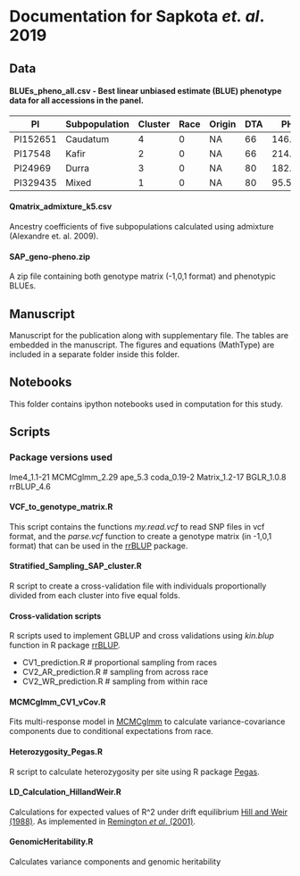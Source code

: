# Documentation for Sapkota *et. al*. 2019

## Data

#### BLUEs_pheno_all.csv - Best linear unbiased estimate (BLUE) phenotype data for all accessions in the panel.
|PI|Subpopulation|Cluster|Race|Origin|DTA|PH|GN|GW|GY|FLH|PL|BL|
|---|---|---|---|---|---|---|---|---|---|---|---|---|
|PI152651|Caudatum|4|0|NA|66|146.61|1286|27.32|43.95|97|14.33333333|57.95|
|PI17548|Kafir|2|0|NA|66|214.06|1167|15.62|26.66|156.8333333|22.83333333|83.41666667|
|PI24969|Durra|3|0|NA|80|182.06|1319|29.92|50.86|162|13.33333333|41.83333333|
|PI329435|Mixed|1|0|NA|80|95.5|1388|15.68|30.47|65.83333333|26|72.58333333|

#### Qmatrix_admixture_k5.csv
Ancestry coefficients of five subpopulations calculated using admixture (Alexandre et. al. 2009).

#### SAP_geno-pheno.zip
A zip file containing both genotype matrix (-1,0,1 format) and phenotypic BLUEs.

## Manuscript
Manuscript for the publication along with supplementary file. The tables are embedded in the manuscript. The figures and equations (MathType) are included in a separate folder inside this folder.

## Notebooks
This folder contains ipython notebooks used in computation for this study.

## Scripts

### Package versions used
lme4_1.1-21   MCMCglmm_2.29 ape_5.3       coda_0.19-2   Matrix_1.2-17 BGLR_1.0.8    rrBLUP_4.6

#### VCF_to_genotype_matrix.R 
This script contains the functions *my.read.vcf* to read SNP files in vcf format, and the *parse.vcf* function to create a genotype matrix (in -1,0,1 format) that can be used in the [rrBLUP](https://cran.r-project.org/web/packages/rrBLUP/index.html) package.

#### Stratified_Sampling_SAP_cluster.R
R script to create a cross-validation file with individuals proportionally divided from each cluster into five equal folds.

#### Cross-validation scripts
R scripts used to implement GBLUP and cross validations using *kin.blup* function in R package [rrBLUP](https://cran.r-project.org/web/packages/rrBLUP/index.html).

* CV1_prediction.R      # proportional sampling from races
* CV2_AR_prediction.R   # sampling from across race
* CV2_WR_prediction.R   # sampling from within race

#### MCMCglmm_CV1_vCov.R
Fits multi-response model in [MCMCglmm](https://cran.r-project.org/web/packages/MCMCglmm/index.html) to calculate variance-covariance components due to conditional expectations from race.

#### Heterozygosity_Pegas.R
R script to calculate heterozygosity per site using R package [Pegas](https://cran.r-project.org/web/packages/pegas/index.html).

#### LD_Calculation_HillandWeir.R
Calculations for expected values of R^2 under drift equilibrium [Hill and Weir (1988)](https://www.sciencedirect.com/science/article/pii/0040580988900044). As implemented in [Remington *et al*. (2001)](https://www.pnas.org/content/98/20/11479.long).

#### GenomicHeritability.R
Calculates variance components and genomic heritability
